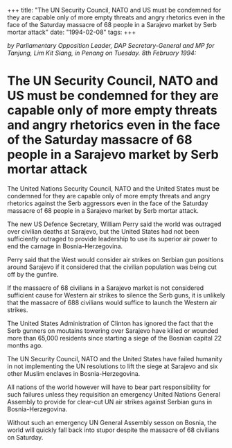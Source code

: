 +++ 
title: "The UN Security Council, NATO and US must be condemned for they are capable only of more empty threats and angry rhetorics even in the face of the Saturday massacre of 68 people in a Sarajevo market by Serb mortar attack"
date: "1994-02-08"
tags:
+++

_by Parliamentary Opposition Leader, DAP Secretary-General and MP for Tanjung, Lim Kit Siang, in Penang on Tuesday. 8th February 1994:_

# The UN Security Council, NATO and US must be condemned for they are capable only of more empty threats and angry rhetorics even in the face of the Saturday massacre of 68 people in a Sarajevo market by Serb mortar attack

The United Nations Security Council, NATO and the United States must be condemned for they are capable only of more empty threats and angry rhetorics against the Serb aggressors even in the face of the Saturday massacre of 68 people in a Sarajevo market by Serb mortar attack.</u>

The new US Defence Secretary, William Perry said the world was outraged over civilian deaths at Sarajevo, but the United States had not been sufficiently outraged to provide leadership to use its superior air power to end the carnage in Bosnia-Herzegovina.

Perry said that the West would consider air strikes on Serbian gun positions around Sarajevo if it considered that the civilian population was being cut off by the gunfire.

If the massacre of 68 civilians in a Sarajevo market is not considered sufficient cause for Western air strikes to silence the Serb guns, it is unlikely that the massacre of 688 civilians would suffice to launch the Western air strikes.

The United States Administration of Clinton has ignored the fact that the Serb gunners on moutains towering over Sarajevo have killed or wounded more than 65,000 residents since starting a siege of the Bosnian capital 22 months ago.

The UN Security Council, NATO and the United States have failed humanity in not implementing the UN resolutions to lift the siege at Sarajevo and six other Muslim enclaves in Bosnia-Herzegovina.

All nations of the world however will have to bear part responsibility for such failures unless they requisition an emergency United Nations General Assembly to provide for clear-cut UN air strikes against Serbian guns in Bosnia-Herzegovina.

Without such an emergency UN General Assembly sesson on Bosnia, the world will quickly fall back into stupor despite the massacre of 68 civilians on Saturday.
 
